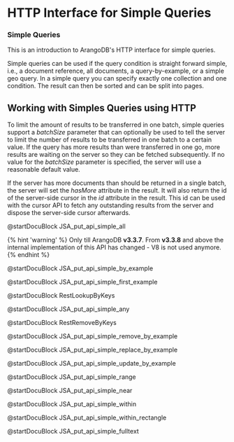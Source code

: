HTTP Interface for Simple Queries
=================================

### Simple Queries

This is an introduction to ArangoDB's HTTP interface for simple queries.

Simple queries can be used if the query condition is straight forward simple,
i.e., a document reference, all documents, a query-by-example, or a simple geo
query. In a simple query you can specify exactly one collection and one
condition. The result can then be sorted and can be split into pages.

Working with Simples Queries using HTTP
---------------------------------------

To limit the amount of results to be transferred in one batch, simple queries
support a *batchSize* parameter that can optionally be used to tell the server
to limit the number of results to be transferred in one batch to a certain
value. If the query has more results than were transferred in one go, more
results are waiting on the server so they can be fetched subsequently. If no
value for the *batchSize* parameter is specified, the server will use a
reasonable default value.

If the server has more documents than should be returned in a single batch, the
server will set the *hasMore* attribute in the result. It will also return the
id of the server-side cursor in the *id* attribute in the result.  This id can
be used with the cursor API to fetch any outstanding results from the server and
dispose the server-side cursor afterwards.

<!-- js/actions/api-simple.js -->
@startDocuBlock JSA_put_api_simple_all

{% hint 'warning' %} Only till ArangoDB **v3.3.7**. From **v3.3.8** and above the internal implementation of this API has changed - V8 is not used anymore. {% endhint %}
<!-- js/actions/api-simple.js -->
@startDocuBlock JSA_put_api_simple_by_example

<!-- js/actions/api-simple.js -->
@startDocuBlock JSA_put_api_simple_first_example

<!-- arangod/RestHandler/RestSimpleHandler.cpp -->
@startDocuBlock RestLookupByKeys

<!-- js/actions/api-simple.js -->
@startDocuBlock JSA_put_api_simple_any

<!-- arangod/RestHandler/RestSimpleHandler.cpp -->
@startDocuBlock RestRemoveByKeys

<!-- js/actions/api-simple.js -->
@startDocuBlock JSA_put_api_simple_remove_by_example

<!-- js/actions/api-simple.js -->
@startDocuBlock JSA_put_api_simple_replace_by_example

<!-- js/actions/api-simple.js -->
@startDocuBlock JSA_put_api_simple_update_by_example

<!-- js/actions/api-simple.js -->
@startDocuBlock JSA_put_api_simple_range

<!-- js/actions/api-simple.js -->
@startDocuBlock JSA_put_api_simple_near

<!-- js/actions/api-simple.js -->
@startDocuBlock JSA_put_api_simple_within

<!-- js/actions/api-simple.js -->
@startDocuBlock JSA_put_api_simple_within_rectangle

<!-- js/actions/api-simple.js -->
@startDocuBlock JSA_put_api_simple_fulltext
